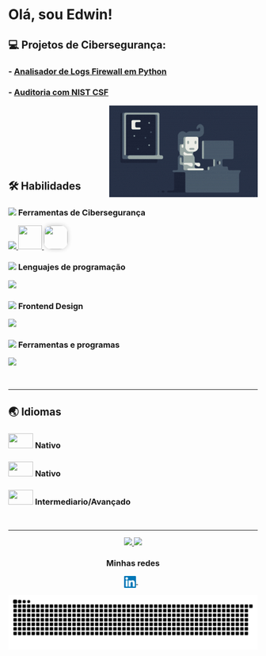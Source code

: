 <h1>Olá, sou Edwin! </h1>

## 💻 Projetos de Cibersegurança: </h2>
### - [Analisador de Logs Firewall em Python](https://github.com/Edwin28Macias/Log_Security_Analyzer)
### - [Auditoria com NIST CSF](https://github.com/Edwin28Macias/Audit_NIST/blob/main/README.md)
  <img alt="Night Coding" src="https://raw.githubusercontent.com/AVS1508/AVS1508/master/assets/Night-Coding.gif" align="right"/>


<br><br><br><br><br><br><br>




## 🛠️ Habilidades
 ### <picture> <img src = "https://github.com/7oSkaaa/7oSkaaa/blob/main/Images/IDEs.gif?raw=true" width = 50px>  </picture> Ferramentas de Cibersegurança
<p>

  <a href="https://skillicons.dev">
    <img src="https://skillicons.dev/icons?i=windows,linux,kali,bash,sqlite" />
    <img src="https://github.com/user-attachments/assets/7090a2f1-22e0-4a71-a4db-5640b80d31ab" width="48" height="48" />
  <img src="https://github.com/user-attachments/assets/327443cc-3d61-4893-a496-43fac3f0b933" style="border-radius: 15px; box-shadow: 0px 0px 10px rgba(0,0,0,0.2);" width="48" height="48"/>
  </a>
</p>

### <picture> <img src = "https://github.com/7oSkaaa/7oSkaaa/blob/main/Images/Programming_Languages.gif?raw=true" width = 50px>  </picture> Lenguajes de programação

<p> 
  <a href="https://skillicons.dev">
    <img src="https://skillicons.dev/icons?i=py,cs,sqlite" />
  </a>
</p>

### <picture> <img src = "https://github.com/7oSkaaa/7oSkaaa/blob/main/Images/Front_End.gif?raw=true" width = 50px>  </picture> Frontend Design
<p>

  <a href="https://skillicons.dev">
    <img src="https://skillicons.dev/icons?i=html,css,js,react" />
  </a>
</p>

 ### <picture> <img src = "https://github.com/7oSkaaa/7oSkaaa/blob/main/Images/Software_Tools.gif?raw=true" width = 50px>  </picture> Ferramentas e programas
 
 <p>
  <a href="https://skillicons.dev">
    <img src="https://skillicons.dev/icons?i=bitbucket,github,sublime,vscode,blender,unity" />
  </a>
</p>
<br> 

---
## 🌏 Idiomas
 ### <picture> <img src = "https://github.com/user-attachments/assets/0333e08b-247d-4714-ac1e-f55c18c5c6d8" width = 50px height = 30px; border-radius = 40px>  </picture> Nativo 
 ### <picture> <img src = "https://github.com/user-attachments/assets/be3abaaa-cef8-4012-9038-ea293339d69f" width = 50px height = 30px; border-radius = 40px>  </picture>  Nativo
  ### <picture> <img src = "https://github.com/user-attachments/assets/b05d0b73-2750-44bd-834a-bb4ebe78b7af" width = 50px height = 30px; border-radius = 40px>  </picture>  Intermediario/Avançado


<br>

---

<p align="center">
<a href="https://github.com/AVS1508">
  <img height="180em" src="https://github-readme-stats-eight-theta.vercel.app/api?username=Edwin28Macias&show_icons=true&theme=algolia&include_all_commits=true&count_private=true"/>
  <img height="180em" src="https://github-readme-stats-eight-theta.vercel.app/api/top-langs/?username=Edwin28Macias&layout=compact&langs_count=8&theme=algolia"/>
</a>
</p>


<div align="center">
  <h3><b>Minhas redes </b></h3>
  </div>
<p align="center">
<a href="https://www.linkedin.com/in/edwin-macias-561636208/?locale=pt_BR" target="_blank">
  <img align="center" alt="Stefanos Stamoulis | Linkedin" width="24px" src="https://github.com/SatYu26/SatYu26/blob/master/Assets/Linkedin.svg" />
</a> &nbsp;&nbsp;

<p>
<p align="center">
  <img src="https://github.com/StefanosSt/StefanosSt/blob/main/github-user-contribution.svg" alt="snake">
</p>

